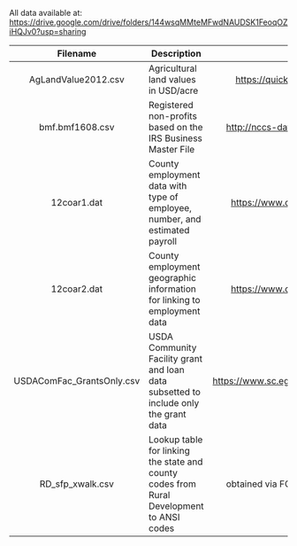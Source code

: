 All data available at: https://drive.google.com/drive/folders/144wsqMMteMFwdNAUDSK1FeoqOZiHQJv0?usp=sharing

|Filename|Description|Source|
|:------:|-----------|:----:|
|AgLandValue2012.csv|Agricultural land values in USD/acre|https://quickstats.nass.usda.gov/|
|bmf.bmf1608.csv|Registered non-profits based on the IRS Business Master File|http://nccs-data.urban.org/index.php|
|12coar1.dat|County employment data with type of employee, number, and estimated payroll| https://www.census.gov/govs/cog/|
|12coar2.dat|County employment geographic information for linking to employment data| https://www.census.gov/govs/cog/|
|USDAComFac_GrantsOnly.csv|USDA Community Facility grant and loan data subsetted to include only the grant data|https://www.sc.egov.usda.gov/data/CF.html|
|RD_sfp_xwalk.csv|Lookup table for linking the state and county codes from Rural Development to ANSI codes|obtained via FOIA request from USDA|
